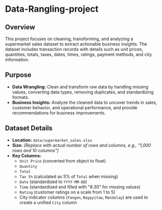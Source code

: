 # Data-Rangling-project

## Overview
This project focuses on cleaning, transforming, and analyzing a supermarket sales dataset to extract actionable business insights. The dataset includes transaction records with details such as unit prices, quantities, totals, taxes, dates, times, ratings, payment methods, and city information.

## Purpose
- **Data Wrangling:** Clean and transform raw data by handling missing values, converting data types, removing duplicates, and standardizing formats.
- **Business Insights:** Analyze the cleaned data to uncover trends in sales, customer behavior, and operational performance, and provide recommendations for business improvements.

## Dataset Details
- **Location:** `data/supermarket_sales.xlsx`
- **Size:** *[Replace with actual number of rows and columns, e.g., "1,000 rows and 10 columns"]*
- **Key Columns:**
  - `Unit Price` (converted from object to float)
  - `Quantity`
  - `Total`
  - `Tax 5%` (calculated as 5% of `Total` when missing)
  - `Date` (standardized to `YYYY-MM-DD`)
  - `Time` (standardized and filled with "8:30" for missing values)
  - `Rating` (customer ratings on a scale from 1 to 5)
  - City indicator columns (`Yangon`, `Naypyitaw`, `Mandalay`) are used to create a unified `City` column


